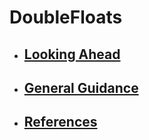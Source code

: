 # DoubleFloats




- ## [Looking Ahead](https://github.com/JuliaMath/DoubleFloats.jl/blob/master/docs/src/lookingahead.md)
- ## [General Guidance](https://github.com/JuliaMath/DoubleFloats.jl/blob/master/docs/src/appropriate.md)

- ## [References](https://github.com/JuliaMath/DoubleFloats.jl/blob/master/docs/src/references.md)

